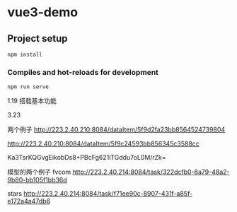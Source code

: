 # vue3-demo

## Project setup
```
npm install
```

### Compiles and hot-reloads for development
```
npm run serve
```

1.19
搭载基本功能

3.23

两个例子
http://223.2.40.210:8084/dataItem/5f9d2fa23bb8564524739804

http://223.2.40.210:8084/dataItem/5f9c24593bb856345c3588cc


Ka3TsrKQGvgEikobDs8+PBcFg621lTGddu7oL0M/rZk=

模型的两个例子
fvcom
http://223.2.40.214:8084/task/322dcfb0-6a79-48a2-9b80-bb105f1bb36d

stars
http://223.2.40.214:8084/task/f71ee90c-8907-431f-a85f-e172a4a47db6